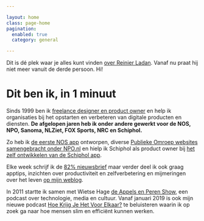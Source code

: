 ```yaml
---

layout: home
class: page-home
pagination:
  enabled: true
  category: general

---
```


<div class="intro"><p>Dit is dé plek waar je alles kunt vinden <a href="/over">over Reinier Ladan</a>. Vanaf nu praat hij niet meer vanuit de derde persoon. Hi!</p></div>

<!-- Snel naar:

- [Info over mijn freelance bezigheden](/freelance)
- [Mijn weblog](/blog)
- [De 82% nieuwsbrief](/82procent-nieuwsbrief) -->

# Dit ben ik, in 1 minuut

Sinds 1999 ben ik [freelance designer en product owner](/freelance) en help ik organisaties bij het opstarten en verbeteren van digitale producten en diensten. **De afgelopen jaren heb ik onder andere gewerkt voor de NOS, NPO, Sanoma, NLZiet, FOX Sports, NRC en Schiphol.**

Zo heb ik [de eerste NOS app](/projecten/nos-app) ontworpen, diverse [Publieke Omroep websites samengebracht onder NPO.nl](/projecten/npo-website) en hielp ik Schiphol als product owner bij [het zelf ontwikkelen van de Schiphol app](/projecten/schiphol-app).

Elke week schrijf ik de [82% nieuwsbrief](/82procent-nieuwsbrief/) maar verder deel ik ook graag apptips, inzichten over productiviteit en zelfverbetering en mijmeringen over het leven [op mijn weblog](/blog).

In 2011 startte ik samen met Wietse Hage [de Appels en Peren Show](https://appelsenperenshow.nl), een podcast over technologie, media en cultuur. Vanaf januari 2019 is ook mijn nieuwe podcast [Hoe Krijg Je Het Voor Elkaar?](https://hoekrijgjehetvoorelkaar.nl) te beluisteren waarin ik op zoek ga naar hoe mensen slim en efficiënt kunnen werken.
